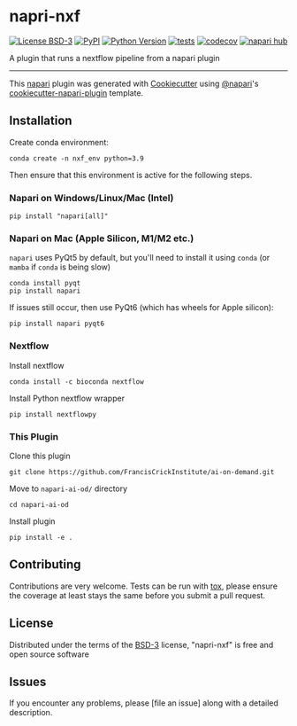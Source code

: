 # napri-nxf

[![License BSD-3](https://img.shields.io/pypi/l/napri-nxf.svg?color=green)](https://github.com/MatousE/napri-nxf/raw/main/LICENSE)
[![PyPI](https://img.shields.io/pypi/v/napri-nxf.svg?color=green)](https://pypi.org/project/napri-nxf)
[![Python Version](https://img.shields.io/pypi/pyversions/napri-nxf.svg?color=green)](https://python.org)
[![tests](https://github.com/MatousE/napri-nxf/workflows/tests/badge.svg)](https://github.com/MatousE/napri-nxf/actions)
[![codecov](https://codecov.io/gh/MatousE/napri-nxf/branch/main/graph/badge.svg)](https://codecov.io/gh/MatousE/napri-nxf)
[![napari hub](https://img.shields.io/endpoint?url=https://api.napari-hub.org/shields/napri-nxf)](https://napari-hub.org/plugins/napri-nxf)

A plugin that runs a nextflow pipeline from a napari plugin

----------------------------------

This [napari] plugin was generated with [Cookiecutter] using [@napari]'s [cookiecutter-napari-plugin] template.

<!--
Don't miss the full getting started guide to set up your new package:
https://github.com/napari/cookiecutter-napari-plugin#getting-started

and review the napari docs for plugin developers:
https://napari.org/stable/plugins/index.html
-->

## Installation
Create conda environment:
    
    conda create -n nxf_env python=3.9
    
Then ensure that this environment is active for the following steps.

### Napari on Windows/Linux/Mac (Intel)

    pip install "napari[all]"

### Napari on Mac (Apple Silicon, M1/M2 etc.)
`napari` uses PyQt5 by default, but you'll need to install it using `conda` (or `mamba` if `conda` is being slow)

    conda install pyqt
    pip install napari

If issues still occur, then use PyQt6 (which has wheels for Apple silicon):

    pip install napari pyqt6

### Nextflow
Install nextflow

    conda install -c bioconda nextflow
    
Install Python nextflow wrapper

    pip install nextflowpy

### This Plugin
Clone this plugin

    git clone https://github.com/FrancisCrickInstitute/ai-on-demand.git

Move to `napari-ai-od/` directory

    cd napari-ai-od

Install plugin

    pip install -e .

## Contributing

Contributions are very welcome. Tests can be run with [tox], please ensure
the coverage at least stays the same before you submit a pull request.

## License

Distributed under the terms of the [BSD-3] license,
"napri-nxf" is free and open source software

## Issues

If you encounter any problems, please [file an issue] along with a detailed description.

[napari]: https://github.com/napari/napari
[Cookiecutter]: https://github.com/audreyr/cookiecutter
[@napari]: https://github.com/napari
[MIT]: http://opensource.org/licenses/MIT
[BSD-3]: http://opensource.org/licenses/BSD-3-Clause
[GNU GPL v3.0]: http://www.gnu.org/licenses/gpl-3.0.txt
[GNU LGPL v3.0]: http://www.gnu.org/licenses/lgpl-3.0.txt
[Apache Software License 2.0]: http://www.apache.org/licenses/LICENSE-2.0
[Mozilla Public License 2.0]: https://www.mozilla.org/media/MPL/2.0/index.txt
[cookiecutter-napari-plugin]: https://github.com/napari/cookiecutter-napari-plugin

[napari]: https://github.com/napari/napari
[tox]: https://tox.readthedocs.io/en/latest/
[pip]: https://pypi.org/project/pip/
[PyPI]: https://pypi.org/
